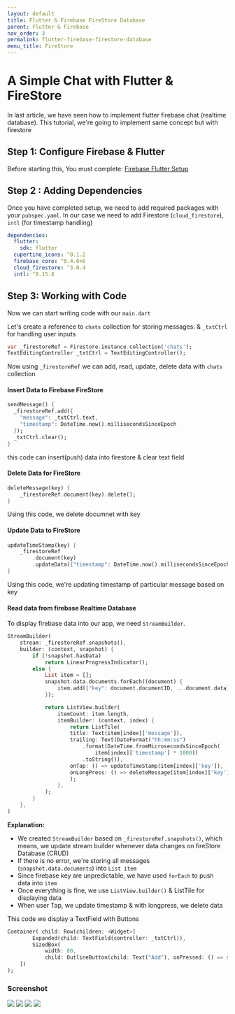 ```yaml
---
layout: default
title: Flutter & Firebase FireStore Database
parent: Flutter & Firebase
nav_order: 3
permalink: flutter-firebase-firestore-database
menu_title: FireStore
---
```


# A Simple Chat with Flutter & FireStore

In last article, we have seen how to implement flutter firebase chat (realtime database). This tutorial, we're going to implement same concept but with firestore

## Step 1: Configure Firebase & Flutter

Before starting this, You must complete: [Firebase Flutter Setup](/flutter-firebase-setup)

## Step 2 : Adding Dependencies

Once you have completed setup, we need to add required packages with your `pubspec.yaml`. In our case we need to add Firestore (`cloud_firestore`), `intl` (for timestamp handling)

```yaml
dependencies:
  flutter:
    sdk: flutter
  cupertino_icons: ^0.1.2
  firebase_core: ^0.4.0+6
  cloud_firestore: ^3.0.4
  intl: ^0.15.8
```

## Step 3: Working with Code

Now we can start writing code with our `main.dart`

Let's create a reference  to `chats` collection for storing messages. & `_txtCtrl` for handling user inputs

```dart
var _firestoreRef = Firestore.instance.collection('chats');
TextEditingController _txtCtrl = TextEditingController();
```

Now using `_firestoreRef` we can add, read, update, delete data with `chats` collection

#### Insert Data to Firebase FireStore

```dart
sendMessage() {
  _firestoreRef.add({
    "message": _txtCtrl.text,
    "timestamp": DateTime.now().millisecondsSinceEpoch
  });
  _txtCtrl.clear();
}
```
this code can insert(push) data into firestore & clear text field

#### Delete Data for FireStore

```dart
deleteMessage(key) {
    _firestoreRef.document(key).delete();
}
```
Using this code, we delete documnet with key

#### Update Data to FireStore

```dart
updateTimeStamp(key) {
    _firestoreRef
        .document(key)
        .updateData({"timestamp": DateTime.now().millisecondsSinceEpoch});
}
```
Using this code, we're updating timestamp of particular message based on key

#### Read data from firebase Realtime Database

To display firebase data into our app, we need `StreamBuilder`.

```dart
StreamBuilder(
    stream: _firestoreRef.snapshots(),
    builder: (context, snapshot) {
        if (!snapshot.hasData)
            return LinearProgressIndicator();
        else {
            List item = [];
            snapshot.data.documents.forEach((document) {
                item.add({"key": document.documentID, ...document.data});
            });

            return ListView.builder(
                itemCount: item.length,
                itemBuilder: (context, index) {
                    return ListTile(
                    title: Text(item[index]['message']),
                    trailing: Text(DateFormat("hh:mm:ss")
                        .format(DateTime.fromMicrosecondsSinceEpoch(
                            item[index]['timestamp'] * 1000))
                        .toString()),
                    onTap: () => updateTimeStamp(item[index]['key']),
                    onLongPress: () => deleteMessage(item[index]['key']),
                    );
                },
            );
        }
    },
)
```

**Explanation:**
- We created `StreamBuilder` based on `_firestoreRef.snapshots()`, which means, we update stream builder whenever data changes on fireStore Database (CRUD)
- If there is no error, we're storing all messages (`snapshot.data.documents`) into `List item`
- Since firebase key are unpredictable, we have used `forEach` to push data into `item`
- Once everything is fine, we use `ListView.builder()` & ListTile for displaying data
- When user Tap, we update timestamp & with longpress, we delete data

This code we display a TextField with Buttons

```dart
Container( child: Row(children: <Widget>[
        Expanded(child: TextField(controller: _txtCtrl)),
        SizedBox(
            width: 80,
            child: OutlineButton(child: Text("Add"), onPressed: () => sendMessage()))
    ])
);
```

### Screenshot

<img src="assets/images/screenshots/firebase/chat1.png"> <img src="assets/images/screenshots/firebase/chat2.png"> <img src="assets/images/screenshots/firebase/chat3.png"> <img src="assets/images/screenshots/firebase/chat4.png">